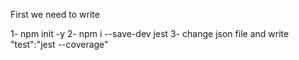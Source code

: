 First we need to write 

1- npm init -y 
2- npm i --save-dev jest
3- change json file and write "test":"jest --coverage"

